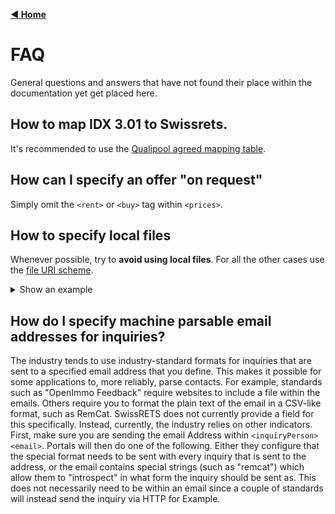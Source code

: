 [**◀ Home**](index.md)

# FAQ
General questions and answers that have not found their place within the documentation yet get placed here.

## How to map IDX 3.01 to Swissrets.
It's recommended to use the [Qualipool agreed mapping table](https://docs.google.com/spreadsheets/d/1NKx8oDF16AMF8nMXmaa4OQTC0iu9NdDPB2rN1pCa2vA/edit#gid=1387607905).

## How can I specify an offer "on request"
Simply omit the `<rent>` or `<buy>` tag within `<prices>`.

## How to specify local files
Whenever possible, try to **avoid using local files**. For all the other cases use the [file URI scheme](https://en.wikipedia.org/wiki/File_URI_scheme).

<details>
<summary>Show an example</summary>
<p>
As an example for a **export.zip** file containing the following files

```
.
├── property-120080
│   ├── picture1.jpg
│   ├── picture2.jpg
│   └── picture3.jpg
└── export.xml
```

Would result in using the following **export.xml**

```xml
<?xml version="1.0" encoding="utf-8"?>
<export xmlns:xsi="http://www.w3.org/2001/XMLSchema-instance" xsi:noNamespaceSchemaLocation="https://swissrets.ch/v1.0.0/schema.xsd">
  <properties>
    <property id="120080">
      <referenceId>LA-644238</referenceId>
      <availability>active</availability>
      <type>rent</type>
      <address>
        <countryCode>CH</countryCode>
        <locality>Kirchlindach</locality>
        <postalCode>3038</postalCode>
      </address>
      <localizations>
        <localization lang="en">
          <attachments>
            <image>
              <url>file:///property-120080/picture1.jpg</url>
              <title>Picture 1</title>
              <mimeType>image/jpeg</mimeType>
            </image>
            <image>
              <url>file:///property-120080/picture2.jpg</url>
              <title>Picture 2</title>
              <mimeType>image/jpeg</mimeType>
            </image>
            <image>
              <url>file:///property-120080/picture2.jpg</url>
              <title>Picture 2</title>
              <mimeType>image/jpeg</mimeType>
            </image>
          </attachments>
        </localization>
      </localizations>
    </property>
  </properties>
</export>
```
</p>
</details>

## How do I specify machine parsable email addresses for inquiries?

The industry tends to use industry-standard formats for inquiries that are sent to a specified email address that you define. This makes it possible for some applications to, more reliably, parse contacts. For example, standards such as "OpenImmo Feedback" require websites to include a file within the emails. Others require you to format the plain text of the email in a CSV-like format, such as RemCat. SwissRETS does not currently provide a field for this specifically. Instead, currently, the industry relies on other indicators. First, make sure you are sending the email Address within `<inquiryPerson><email>`. Portals will then do one of the following. Either they configure that the special format needs to be sent with every inquiry that is sent to the address, or the email contains special strings (such as "remcat") which allow them to "introspect" in what form the inquiry should be sent as. This does not necessarily need to be within an email since a couple of standards will instead send the inquiry via HTTP for Example. 
